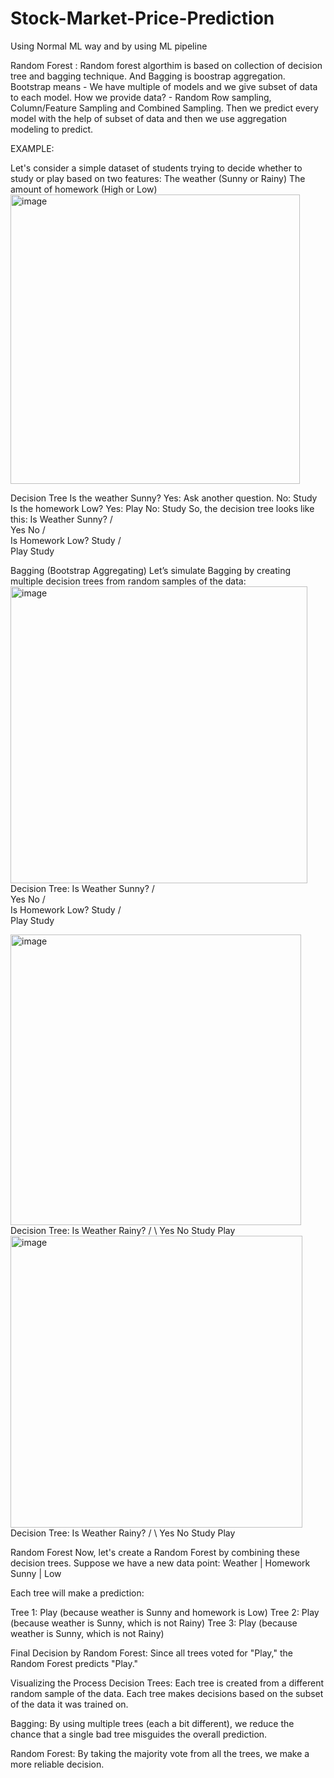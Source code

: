 # Stock-Market-Price-Prediction
Using Normal ML way and by using ML pipeline

Random Forest :
Random forest algorthim is based on collection of decision tree and bagging technique. And Bagging is boostrap aggregation. Bootstrap means - We have multiple of models and we give subset of data to each model. How we provide data? - Random Row sampling, Column/Feature Sampling and Combined Sampling. Then we predict every model with the help of subset of data and then we use aggregation modeling to predict. 

EXAMPLE:

Let's consider a simple dataset of students trying to decide whether to study or play based on two features:
The weather (Sunny or Rainy)
The amount of homework (High or Low)
<img width="463" alt="image" src="https://github.com/NirajanRijal/Stock-Market-Price-Prediction/assets/160163175/9165c319-a6c8-41b0-b4f4-97d7f012509e">

Decision Tree
Is the weather Sunny?
Yes: Ask another question.
No: Study
Is the homework Low?
Yes: Play
No: Study
So, the decision tree looks like this:
       Is Weather Sunny?
       /          \
    Yes            No
   /                \
Is Homework Low?    Study
  /    \
Play   Study

Bagging (Bootstrap Aggregating)
Let’s simulate Bagging by creating multiple decision trees from random samples of the data:
<img width="475" alt="image" src="https://github.com/NirajanRijal/Stock-Market-Price-Prediction/assets/160163175/59e68a64-63e7-429d-91d0-d2563c7589e4">
Decision Tree:
       Is Weather Sunny?
       /          \
    Yes            No
   /                \
Is Homework Low?    Study
  /    \
Play   Study

<img width="465" alt="image" src="https://github.com/NirajanRijal/Stock-Market-Price-Prediction/assets/160163175/c9d17dd2-96a5-442d-99fc-c9bee5ec6c97">
Decision Tree:
       Is Weather Rainy?
       /          \
    Yes            No
 Study           Play

<img width="467" alt="image" src="https://github.com/NirajanRijal/Stock-Market-Price-Prediction/assets/160163175/32e9514b-4a70-4662-aad2-a8c9acc55a69">
Decision Tree:
       Is Weather Rainy?
       /          \
    Yes            No
 Study           Play

Random Forest
Now, let's create a Random Forest by combining these decision trees. Suppose we have a new data point:
Weather |	Homework
Sunny 	|  Low

Each tree will make a prediction:

Tree 1: Play (because weather is Sunny and homework is Low)
Tree 2: Play (because weather is Sunny, which is not Rainy)
Tree 3: Play (because weather is Sunny, which is not Rainy)

Final Decision by Random Forest: Since all trees voted for "Play," the Random Forest predicts "Play."

Visualizing the Process
Decision Trees:
Each tree is created from a different random sample of the data.
Each tree makes decisions based on the subset of the data it was trained on.

Bagging:
By using multiple trees (each a bit different), we reduce the chance that a single bad tree misguides the overall prediction.

Random Forest:
By taking the majority vote from all the trees, we make a more reliable decision.
